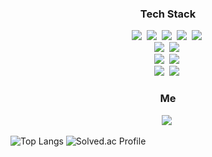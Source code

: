 <h3 align="center">Tech Stack</h3>
<p align="center">
  <img src="https://img.shields.io/badge/C-a8b9cc?style=flat-square&logo=C&logoColor=white"/></a>&nbsp 
  <img src="https://img.shields.io/badge/C++-00599c?style=flat-square&logo=C%2B%2B&logoColor=white"/></a>&nbsp
  <img src="https://img.shields.io/badge/C%23%20-%23239120.svg?&style=flat-square&logo=c-sharp&logoColor=white"/></a>&nbsp  
  <img src="https://img.shields.io/badge/Python-3766AB?style=flat-square&logo=Python&logoColor=white"/></a>&nbsp 
  <img src="https://img.shields.io/badge/CUDA-76b900?style=flat-square&logo=NVIDIA&logoColor=white"/></a>&nbsp
  <br>
  <img src="https://img.shields.io/badge/Windows-0078d6?style=flat-square&logo=Windows&logoColor=white"/></a>&nbsp
  <img src="https://img.shields.io/badge/Ubuntu-e95420?style=flat-square&logo=Ubuntu&logoColor=white"/></a>&nbsp
  <br>
  <img src="https://img.shields.io/badge/Tensorflow2-ff6f00?style=flat-square&logo=Tensorflow&logoColor=white"/></a>&nbsp 
  <img src="https://img.shields.io/badge/PyTorch-ee4c2c?style=flat-square&logo=PyTorch&logoColor=white"/></a>&nbsp 
  <br>
  <img src="https://img.shields.io/badge/Unity3D-000000?style=flat-square&logo=unity&logoColor=white"/></a>&nbsp 
  <img src="https://img.shields.io/badge/OpenGL-5586a4?style=flat-square&logo=OpenGL&logoColor=white"/></a>&nbsp 
  <br>  
</p>
<h3 align="center">Me</h3>
<p align="center">
<a href="https://velog.io/@cgotjh"><img src="https://img.shields.io/badge/velog-20C997?style=for-the-badge&logo=velog&logoColor=white"></a>&nbsp
</p>

![Top Langs](https://github-readme-stats.vercel.app/api/top-langs/?username=jhcnode&layout=compact)
![Solved.ac Profile](http://mazassumnida.wtf/api/generate_badge?boj=jhcnode)
